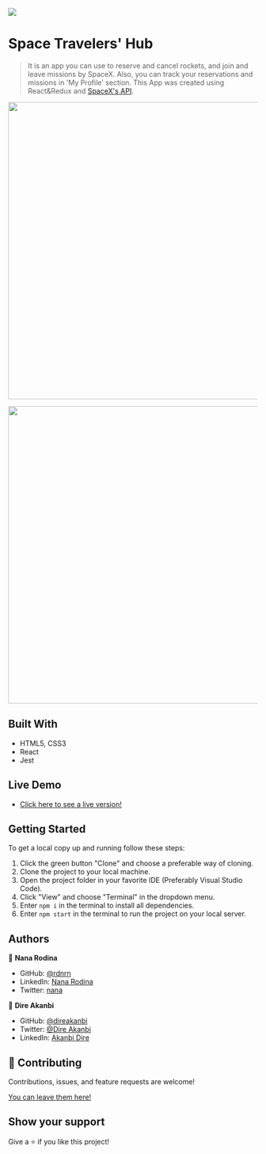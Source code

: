 ![](https://img.shields.io/badge/Microverse-blueviolet)

# Space Travelers' Hub

> It is an app you can use to reserve and cancel rockets, and join and leave missions by SpaceX. Also, you can track your reservations and missions in 'My Profile' section. This App was created using React&Redux and [SpaceX's API](https://api.spacexdata.com).

<p align="center">
  <img src="./src/img/soon.png" width="600px">
</p>
<p align="center">
  <img src="./src/img/soon.gif" width="600px">
</p>


## Built With

- HTML5, CSS3
- React
- Jest

## Live Demo

- [Click here to see a live version!](soon-to-be-here)

## Getting Started

To get a local copy up and running follow these steps:

1. Click the green button "Clone" and choose a preferable way of cloning.
2. Clone the project to your local machine.
3. Open the project folder in your favorite IDE (Preferably Visual Studio Code).
4. Click "View" and choose "Terminal" in the dropdown menu.
5. Enter `npm i` in the terminal to install all dependencies.
6. Enter `npm start` in the terminal to run the project on your local server.

## Authors

👤 **Nana Rodina**

- GitHub: [@rdnrn](https://github.com/rdnrn)
- LinkedIn: [Nana Rodina](https://www.linkedin.com/in/arina-rodina-144612219/?locale=en_US)
- Twitter: [nana](https://twitter.com/rdnrn_nana)

👤 **Dire Akanbi**

- GitHub: [@direakanbi](https://github.com/direakanbi)
- Twitter: [@Dire Akanbi](https://twitter.com/DireAkanbi)
- LinkedIn: [Akanbi Dire](https://www.linkedin.com/in/dire-akanbi-63bbbb217)

## 🤝 Contributing

Contributions, issues, and feature requests are welcome!

[You can leave them here!](https://github.com/rdnrn/mathmagicians/issues)

## Show your support

Give a ⭐️ if you like this project!
